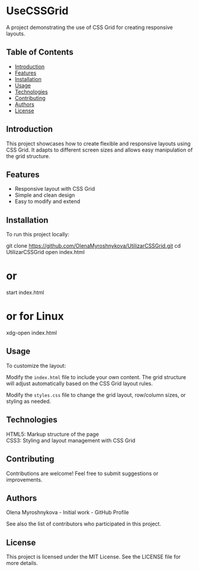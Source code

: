 # UseCSSGrid

A project demonstrating the use of CSS Grid for creating responsive layouts.

## Table of Contents
- [Introduction](#introduction)
- [Features](#features)
- [Installation](#installation)
- [Usage](#usage)
- [Technologies](#technologies)
- [Contributing](#contributing)
- [Authors](#authors)
- [License](#license)

## Introduction

This project showcases how to create flexible and responsive layouts using CSS Grid. It adapts to different screen sizes and allows easy manipulation of the grid structure.

## Features

- Responsive layout with CSS Grid
- Simple and clean design
- Easy to modify and extend

## Installation

To run this project locally:

git clone https://github.com/OlenaMyroshnykova/UtilizarCSSGrid.git
cd UtilizarCSSGrid
open index.html
# or
start index.html
# or for Linux
xdg-open index.html

## Usage

To customize the layout:

Modify the `index.html` file to include your own content. The grid structure will adjust automatically based on the CSS Grid layout rules.

Modify the `styles.css` file to change the grid layout, row/column sizes, or styling as needed.

## Technologies

HTML5: Markup structure of the page  
CSS3: Styling and layout management with CSS Grid

## Contributing

Contributions are welcome! Feel free to submit suggestions or improvements.

## Authors

Olena Myroshnykova - Initial work - GitHub Profile

See also the list of contributors who participated in this project.

## License

This project is licensed under the MIT License. See the LICENSE file for more details.

